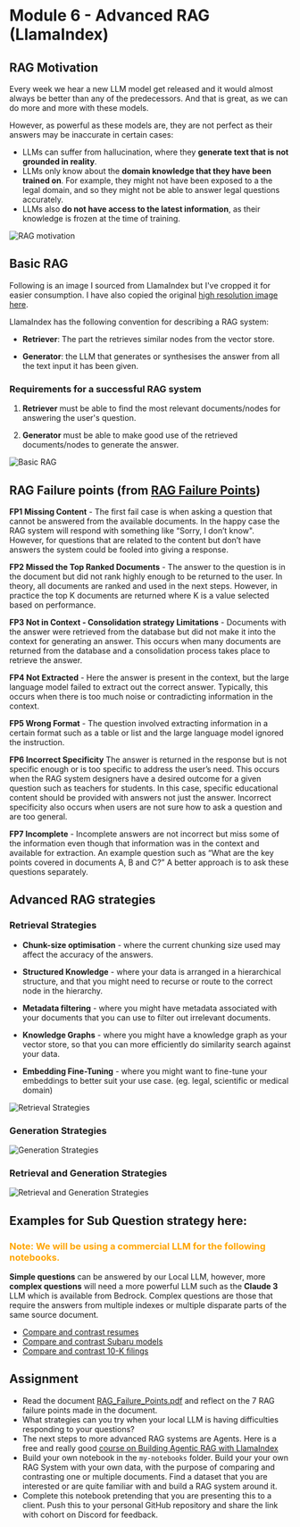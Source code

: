 # Module 6 - Advanced RAG (LlamaIndex)

## RAG Motivation

Every week we hear a new LLM model get released and it would almost always be better than any of the predecessors. And that is great, as we can do more and more with these models.

However, as powerful as these models are, they are not perfect as their answers may be inaccurate in certain cases:

- LLMs can suffer from hallucination, where they **generate text that is not grounded in reality**.
- LLMs only know about the **domain knowledge that they have been trained on**. For example, they might not have been exposed to a the legal domain, and so they might not be able to answer legal questions accurately.
- LLMs also **do not have access to the latest information**, as their knowledge is frozen at the time of training.

![RAG motivation](./images/1-rag-motivation.png)

## Basic RAG

Following is an image I sourced from LlamaIndex but I've cropped it for easier consumption. I have also copied the original [high resolution image here](./images/rag-cheat-sheet-final.svg).

LlamaIndex has the following convention for describing a RAG system:

- **Retriever**: The part the retrieves similar nodes from the vector store.

- **Generator**: the LLM that generates or synthesises the answer from all the text input it has been given.

### Requirements for a successful RAG system

1. **Retriever** must be able to find the most relevant documents/nodes for answering the user's question.

1. **Generator** must be able to make good use of the retrieved documents/nodes to generate the answer.

![Basic RAG](./images/2-basic-rag-llamaindex.png)

## RAG Failure points (from [RAG Failure Points](../module-4/data/RAG_Failure_Points.pdf))

**FP1 Missing Content** - The first fail case is when asking a question that cannot be answered from the available documents. In the happy case the RAG system will respond with something like “Sorry, I don’t know". However, for questions that are related to the content but don’t have answers the system could be fooled into giving a response.

**FP2 Missed the Top Ranked Documents** - The answer to the question is in the document but did not rank highly enough to be returned to the user. In theory, all documents are ranked and used in the next steps. However, in practice the top K documents are returned where K is a value selected based on performance.

**FP3 Not in Context - Consolidation strategy Limitations** - Documents with the answer were retrieved from the database but did not make it into the context for generating an answer. This occurs when many documents are returned from the database and a consolidation process takes place to retrieve the answer.

**FP4 Not Extracted** -  Here the answer is present in the context, but the large language model failed to extract out the correct answer. Typically, this occurs when there is too much noise or contradicting information in the context.

**FP5 Wrong Format** - The question involved extracting information in a certain format such as a table or list and the large language model ignored the instruction.

**FP6 Incorrect Specificity** The answer is returned in the response but is not specific enough or is too specific to address the user’s need. This occurs when the RAG system designers have a desired outcome for a given question such as teachers for students. In this case, specific educational content should be provided with answers not just the answer. Incorrect specificity also occurs when users are not sure how to ask a question and are too general.

**FP7 Incomplete** - Incomplete answers are not incorrect but miss some of the information even though that information was in the context and available for extraction. An example question such as “What are the key points covered in documents A, B and C?” A better approach is to ask these questions separately.

## Advanced RAG strategies

### Retrieval Strategies

- **Chunk-size optimisation** - where the current chunking size used may affect the accuracy of the answers. 

- **Structured Knowledge** - where your data is arranged in a hierarchical structure, and that you might need to recurse or route to the correct node in the hierarchy. 

- **Metadata filtering** - where you might have metadata associated with your documents that you can use to filter out irrelevant documents.

- **Knowledge Graphs** - where you might have a knowledge graph as your vector store, so that you can more efficiently do similarity search against your data.

- **Embedding Fine-Tuning** - where you might want to fine-tune your embeddings to better suit your use case. (eg. legal, scientific or medical domain)

![Retrieval Strategies](./images/3-advanced-retrieval.png)

### Generation Strategies

![Generation Strategies](./images/4-advanced-generation.png)

### Retrieval and Generation Strategies

![Retrieval and Generation Strategies](./images/5-advanced-both.png)

## Examples for Sub Question strategy here:

### <span style="color:orange">Note: We will be using a commercial LLM for the following notebooks.</span>

**Simple questions** can be answered by our Local LLM, however, more **complex questions** will need a more powerful LLM such as the **Claude 3** LLM which is available from Bedrock. Complex questions are those that require the answers from multiple indexes or multiple disparate parts of the same source document.

- [Compare and contrast resumes](./1-advanced-rag-resumes.ipynb)
- [Compare and contrast Subaru models](./2-advanced-rag-subaru.ipynb)
- [Compare and contrast 10-K filings](./3-advanced-rag-10-k-analysis-.ipynb) 

## Assignment
- Read the document [RAG_Failure_Points.pdf](../module-4/data/RAG_Failure_Points.pdf) and reflect on the 7 RAG failure points made in the document.
- What strategies can you try when your local LLM is having difficulties responding to your questions?
- The next steps to more advanced RAG systems are Agents. Here is a free and really good [course on Building Agentic RAG with LlamaIndex](https://www.deeplearning.ai/short-courses/building-agentic-rag-with-llamaindex/)
- Build your own notebook in the `my-notebooks` folder. Build your your own RAG System with your own data, with the purpose of comparing and contrasting one or multiple documents. Find a dataset that you are interested or are quite familiar with and build a RAG system around it.
- Complete this notebook pretending that you are presenting this to a client. Push this to your personal GitHub repository and share the link with cohort on Discord for feedback.

